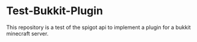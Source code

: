 # Test-Bukkit-Plugin
This repository is a test of the spigot api to implement a plugin for a bukkit minecraft server.
